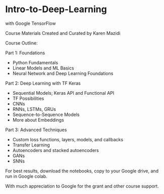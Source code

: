 # Intro-to-Deep-Learning
with Google TensorFlow

Course Materials Created and Curated by Karen Mazidi

Course Outline:

Part 1: Foundations

* Python Fundamentals
* Linear Models and ML Basics
* Neural Network and Deep Learning Foundations

Part 2: Deep Learning with TF Keras

* Sequential Models; Keras API and Functional API
* TF Possibilities
* CNNs
* RNNs, LSTMs, GRUs
* Sequence-to-Sequence Models
* More about Embeddings

Part 3: Advanced Techniques

* Custom loss functions, layers, models, and callbacks
* Transfer Learning
* Autoencoders and stacked autoencoders
* GANs 
* SNNs

For best results, download the notebooks, copy to your Google drive, and run in Google colab.


With much appreciation to Google for the grant and other course support. 
